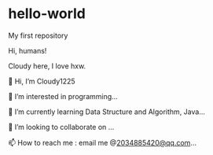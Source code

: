 # hello-world
My first repository

Hi, humans!

Cloudy here, I love hxw.

👋 Hi, I’m Cloudy1225

👀 I’m interested in programming...

🌱 I’m currently learning Data Structure and Algorithm, Java...

💞️ I’m looking to collaborate on ...

📫 How to reach me : email me @2034885420@qq.com...
